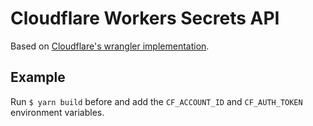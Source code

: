 # Cloudflare Workers Secrets API

Based on [Cloudflare's wrangler implementation](https://github.com/cloudflare/wrangler/blob/master/src/commands/secret.rs).


## Example

Run `$ yarn build` before and add the `CF_ACCOUNT_ID` and `CF_AUTH_TOKEN` environment variables.
